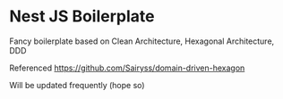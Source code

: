 # Nest JS Boilerplate
Fancy boilerplate based on Clean Architecture, Hexagonal Architecture, DDD

Referenced https://github.com/Sairyss/domain-driven-hexagon

Will be updated frequently (hope so)
